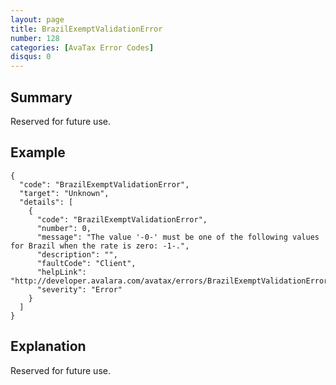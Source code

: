 ```yaml
---
layout: page
title: BrazilExemptValidationError
number: 128
categories: [AvaTax Error Codes]
disqus: 0
---
```


## Summary

Reserved for future use.

## Example

    {
      "code": "BrazilExemptValidationError",
      "target": "Unknown",
      "details": [
        {
          "code": "BrazilExemptValidationError",
          "number": 0,
          "message": "The value '-0-' must be one of the following values for Brazil when the rate is zero: -1-.",
          "description": "",
          "faultCode": "Client",
          "helpLink": "http://developer.avalara.com/avatax/errors/BrazilExemptValidationError",
          "severity": "Error"
        }
      ]
    }

## Explanation

Reserved for future use.
